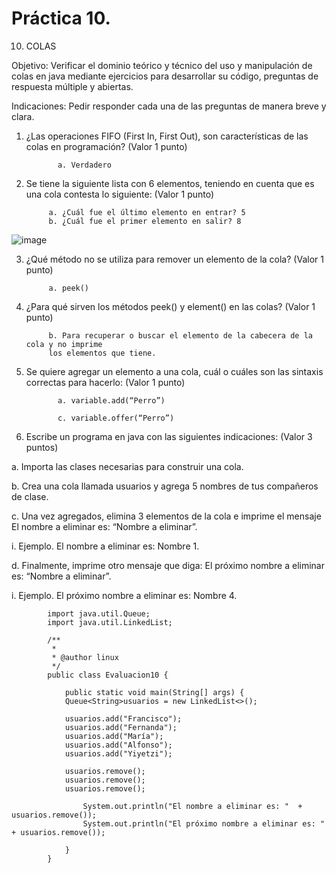 # Práctica 10.

10. COLAS

Objetivo: Verificar el dominio teórico y técnico del uso y manipulación de colas en java
mediante ejercicios para desarrollar su código, preguntas de respuesta múltiple y
abiertas.

Indicaciones: Pedir responder cada una de las preguntas de manera breve y clara.

1. ¿Las operaciones FIFO (First In, First Out), son características de las colas en
programación? (Valor 1 punto)

              a. Verdadero
          

2. Se tiene la siguiente lista con 6 elementos, teniendo en cuenta que es una cola
contesta lo siguiente: (Valor 1 punto)

            a. ¿Cuál fue el último elemento en entrar? 5
            b. ¿Cuál fue el primer elemento en salir? 8

![image](https://user-images.githubusercontent.com/91554777/181846519-d3a5f664-1e13-4f1d-be3d-30d232fb5f2e.png)

3. ¿Qué método no se utiliza para remover un elemento de la cola? (Valor 1 punto)

            a. peek()
           

4. ¿Para qué sirven los métodos peek() y element() en las colas? (Valor 1 punto)

            b. Para recuperar o buscar el elemento de la cabecera de la cola y no imprime
            los elementos que tiene.
            

5. Se quiere agregar un elemento a una cola, cuál o cuáles son las sintaxis correctas
para hacerlo: (Valor 1 punto)

              a. variable.add(“Perro”)
             
              c. variable.offer(“Perro”)
            
             

6. Escribe un programa en java con las siguientes indicaciones: (Valor 3 puntos)

a. Importa las clases necesarias para construir una cola.

b. Crea una cola llamada usuarios y agrega 5 nombres de tus compañeros de
clase.

c. Una vez agregados, elimina 3 elementos de la cola e imprime el mensaje El
nombre a eliminar es: “Nombre a eliminar”.

i. Ejemplo. El nombre a eliminar es: Nombre 1.

d. Finalmente, imprime otro mensaje que diga: El próximo nombre a eliminar
es: “Nombre a eliminar”.

i. Ejemplo. El próximo nombre a eliminar es: Nombre 4.

            import java.util.Queue;
            import java.util.LinkedList;

            /**
             *
             * @author linux
             */
            public class Evaluacion10 {

                public static void main(String[] args) {
                Queue<String>usuarios = new LinkedList<>();

                usuarios.add("Francisco");
                usuarios.add("Fernanda");
                usuarios.add("María");
                usuarios.add("Alfonso");
                usuarios.add("Yiyetzi");

                usuarios.remove();
                usuarios.remove();
                usuarios.remove();

                    System.out.println("El nombre a eliminar es: "  + usuarios.remove());
                    System.out.println("El próximo nombre a eliminar es: "  + usuarios.remove());

                }
            }

